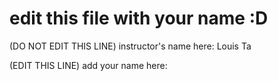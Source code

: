# edit this file with your name :D

(DO NOT EDIT THIS LINE) instructor's name here: Louis Ta

(EDIT THIS LINE) add your name here:
